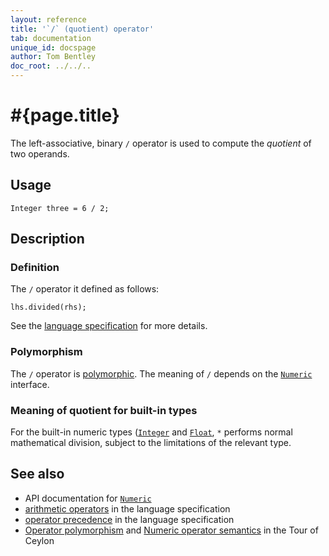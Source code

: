 ```yaml
---
layout: reference
title: '`/` (quotient) operator'
tab: documentation
unique_id: docspage
author: Tom Bentley
doc_root: ../../..
---
```


# #{page.title}

The left-associative, binary `/` operator is used to compute the *quotient* of 
two operands.

## Usage 

    Integer three = 6 / 2;

## Description

### Definition

The `/` operator it defined as follows:

<!-- check:none -->
    lhs.divided(rhs);

See the [language specification](#{site.urls.spec_current}#arithmetic) for more details.

### Polymorphism

The `/` operator is [polymorphic](#{page.doc_root}/reference/operator/operator-polymorphism). 
The meaning of `/` depends on the 
[`Numeric`](#{site.urls.apidoc_current}/Numeric.type.html) interface.


### Meaning of quotient for built-in types

For the built-in numeric types ([`Integer`](#{site.urls.apidoc_current}/class_Integer.html) and
[`Float`](#{site.urls.apidoc_current}/class_Float.html),
`*` performs normal mathematical division, subject to the limitations
of the relevant type.


## See also

* API documentation for [`Numeric`](#{site.urls.apidoc_current}/Numeric.type.html)
* [arithmetic operators](#{site.urls.spec_current}#arithmetic) in the 
  language specification
* [operator precedence](#{site.urls.spec_current}#operatorprecedence) in the 
  language specification
* [Operator polymorphism](#{page.doc_root}/tour/language-module/#operator_polymorphism) 
  and 
  [Numeric operator semantics](#{page.doc_root}/tour/language-module/#numeric_operator_semantics) 
  in the Tour of Ceylon

